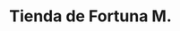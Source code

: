 ---
title: "Tienda de Fortuna M."
url: /santa-cruz-de-la-sierra/tienda-de-fortuna-m/
shop: Lebensmittel
---